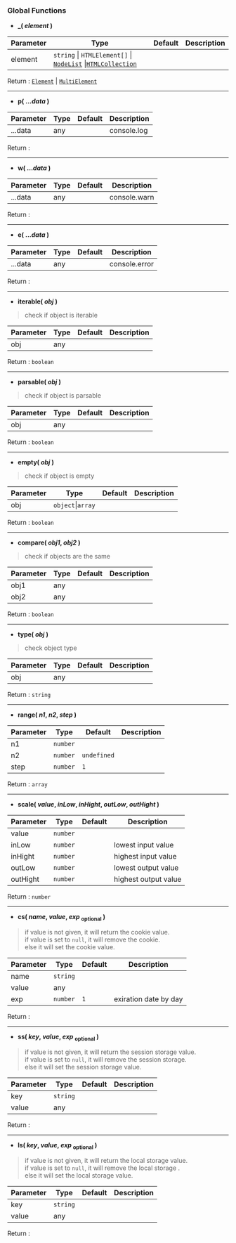 ### Global Functions

- **_( *element* )**

|Parameter|Type|Default|Description
|---|---|---|---|
|element|`string` \| `HTMLElement[]` \| [`NodeList`](https://developer.mozilla.org/en-US/docs/Web/API/Nodelist) \|[`HTMLCollection`](https://developer.mozilla.org/en-US/docs/Web/API/HTMLCollection) |||

Return : [``Element``](documentation/element) \| [``MultiElement``](documentation/multi)

---

- **p( ...*data* )**

|Parameter|Type|Default|Description
|---|---|---|---|
|...data|any||console.log|

Return :

---

- **w( ...*data* )**

|Parameter|Type|Default|Description
|---|---|---|---|
|...data|any||console.warn|

Return :

---

- **e( ...*data* )**

|Parameter|Type|Default|Description
|---|---|---|---|
|...data|any||console.error|

Return :

---

- **iterable( *obj* )**
>check if object is iterable

|Parameter|Type|Default|Description
|---|---|---|---|
|obj|any|||

Return : `boolean`

---

- **parsable( *obj* )**
>check if object is parsable

|Parameter|Type|Default|Description
|---|---|---|---|
|obj|any|||

Return : `boolean`

---

- **empty( *obj* )**
>check if object is empty

|Parameter|Type|Default|Description
|---|---|---|---|
|obj|`object`\|`array`|||

Return : `boolean`

---

- **compare( *obj1*, *obj2* )**
>check if objects are the same

|Parameter|Type|Default|Description
|---|---|---|---|
|obj1|any|||
|obj2|any|||

Return : `boolean`

---

- **type( *obj* )**
>check object type

|Parameter|Type|Default|Description
|---|---|---|---|
|obj|any|||


Return : `string`

---

- **range( *n1*, *n2*, *step* )**

|Parameter|Type|Default|Description
|---|---|---|---|
|n1|``number``|||
|n2|``number``|``undefined``||
|step|``number``|``1``||

Return : `array`

---

- **scale( *value*, *inLow*, *inHight*, *outLow*, *outHight* )**

|Parameter|Type|Default|Description
|---|---|---|---|
|value|``number``|||
|inLow|``number``||lowest input value|
|inHight|``number``||highest input value|
|outLow|``number``||lowest output value|
|outHight|``number``||highest output value|

Return : `number`

---

- **cs( *name*, *value*, *exp* <sub>optional</sub> )**
> if value is not given, it will return the cookie value.<br>
if value is set to ``null``, it will remove the cookie.<br>
else it will set the cookie value.<br>

|Parameter|Type|Default|Description
|---|---|---|---|
|name|``string``|||
|value|any|||
|exp|``number``|`1`|exiration date by day|


Return : 

---

- **ss( *key*, *value*, *exp* <sub>optional</sub> )**
> if value is not given, it will return the session storage  value.<br>
if value is set to ``null``, it will remove the session storage.<br>
else it will set the session storage value.<br>

|Parameter|Type|Default|Description
|---|---|---|---|
|key|``string``|||
|value|any|||


Return : 

---

- **ls( *key*, *value*, *exp* <sub>optional</sub> )**
> if value is not given, it will return the local storage value.<br>
if value is set to ``null``, it will remove the local storage .<br>
else it will set the local storage  value.<br>

|Parameter|Type|Default|Description
|---|---|---|---|
|key|``string``|||
|value|any|||


Return : 
